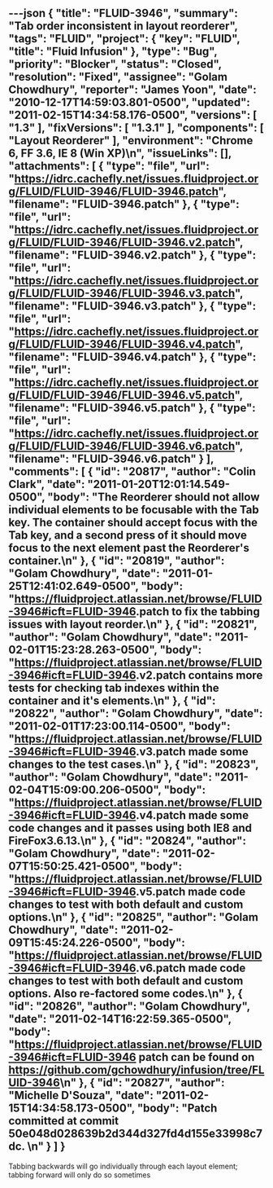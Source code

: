 ---json
{
  "title": "FLUID-3946",
  "summary": "Tab order inconsistent in layout reorderer",
  "tags": "FLUID",
  "project": {
    "key": "FLUID",
    "title": "Fluid Infusion"
  },
  "type": "Bug",
  "priority": "Blocker",
  "status": "Closed",
  "resolution": "Fixed",
  "assignee": "Golam Chowdhury",
  "reporter": "James Yoon",
  "date": "2010-12-17T14:59:03.801-0500",
  "updated": "2011-02-15T14:34:58.176-0500",
  "versions": [
    "1.3"
  ],
  "fixVersions": [
    "1.3.1"
  ],
  "components": [
    "Layout Reorderer"
  ],
  "environment": "Chrome 6, FF 3.6, IE 8 (Win XP)\n",
  "issueLinks": [],
  "attachments": [
    {
      "type": "file",
      "url": "https://idrc.cachefly.net/issues.fluidproject.org/FLUID/FLUID-3946/FLUID-3946.patch",
      "filename": "FLUID-3946.patch"
    },
    {
      "type": "file",
      "url": "https://idrc.cachefly.net/issues.fluidproject.org/FLUID/FLUID-3946/FLUID-3946.v2.patch",
      "filename": "FLUID-3946.v2.patch"
    },
    {
      "type": "file",
      "url": "https://idrc.cachefly.net/issues.fluidproject.org/FLUID/FLUID-3946/FLUID-3946.v3.patch",
      "filename": "FLUID-3946.v3.patch"
    },
    {
      "type": "file",
      "url": "https://idrc.cachefly.net/issues.fluidproject.org/FLUID/FLUID-3946/FLUID-3946.v4.patch",
      "filename": "FLUID-3946.v4.patch"
    },
    {
      "type": "file",
      "url": "https://idrc.cachefly.net/issues.fluidproject.org/FLUID/FLUID-3946/FLUID-3946.v5.patch",
      "filename": "FLUID-3946.v5.patch"
    },
    {
      "type": "file",
      "url": "https://idrc.cachefly.net/issues.fluidproject.org/FLUID/FLUID-3946/FLUID-3946.v6.patch",
      "filename": "FLUID-3946.v6.patch"
    }
  ],
  "comments": [
    {
      "id": "20817",
      "author": "Colin Clark",
      "date": "2011-01-20T12:01:14.549-0500",
      "body": "The Reorderer should not allow individual elements to be focusable with the Tab key. The container should accept focus with the Tab key, and a second press of it should move focus to the next element past the Reorderer's container.\n"
    },
    {
      "id": "20819",
      "author": "Golam Chowdhury",
      "date": "2011-01-25T12:41:02.649-0500",
      "body": "<https://fluidproject.atlassian.net/browse/FLUID-3946#icft=FLUID-3946>.patch to fix the tabbing issues with layout reorder.\n"
    },
    {
      "id": "20821",
      "author": "Golam Chowdhury",
      "date": "2011-02-01T15:23:28.263-0500",
      "body": "<https://fluidproject.atlassian.net/browse/FLUID-3946#icft=FLUID-3946>.v2.patch contains more tests for checking tab indexes within the container and it's elements.\n"
    },
    {
      "id": "20822",
      "author": "Golam Chowdhury",
      "date": "2011-02-01T17:23:00.114-0500",
      "body": "<https://fluidproject.atlassian.net/browse/FLUID-3946#icft=FLUID-3946>.v3.patch made some changes to the test cases.\n"
    },
    {
      "id": "20823",
      "author": "Golam Chowdhury",
      "date": "2011-02-04T15:09:00.206-0500",
      "body": "<https://fluidproject.atlassian.net/browse/FLUID-3946#icft=FLUID-3946>.v4.patch made some code changes and it passes using both IE8 and FireFox3.6.13.\n"
    },
    {
      "id": "20824",
      "author": "Golam Chowdhury",
      "date": "2011-02-07T15:50:25.421-0500",
      "body": "<https://fluidproject.atlassian.net/browse/FLUID-3946#icft=FLUID-3946>.v5.patch made code changes to test with both default and custom options.\n"
    },
    {
      "id": "20825",
      "author": "Golam Chowdhury",
      "date": "2011-02-09T15:45:24.226-0500",
      "body": "<https://fluidproject.atlassian.net/browse/FLUID-3946#icft=FLUID-3946>.v6.patch made code changes to test with both default and custom options. Also re-factored some codes.\n"
    },
    {
      "id": "20826",
      "author": "Golam Chowdhury",
      "date": "2011-02-14T16:22:59.365-0500",
      "body": "<https://fluidproject.atlassian.net/browse/FLUID-3946#icft=FLUID-3946> patch can be found on <https://github.com/gchowdhury/infusion/tree/FLUID-3946>\n"
    },
    {
      "id": "20827",
      "author": "Michelle D'Souza",
      "date": "2011-02-15T14:34:58.173-0500",
      "body": "Patch committed at commit 50e048d028639b2d344d327fd4d155e33998c7dc.&#x20;\n"
    }
  ]
}
---
Tabbing backwards will go individually through each layout element; tabbing forward will only do so sometimes

        